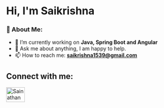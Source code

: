 <h1 align="left">Hi, I'm Saikrishna</h1>

### 🤵 About Me:
- 🔭 I’m currently working on **Java, Spring Boot and Angular**
- 💬 Ask me about anything, I am happy to help.
- 📫 How to reach me: **saikrishna1539@gmail.com**

<h2 align="left">Connect with me:</h2>
<p align="left">
  <a href="https://linkedin.com/in/--saikrishna" target="blank"><img align="center"
      src="https://raw.githubusercontent.com/rahuldkjain/github-profile-readme-generator/master/src/images/icons/Social/linked-in-alt.svg"
      alt="Sainathan Iyer" height="40" width="50" /></a>
</p>
